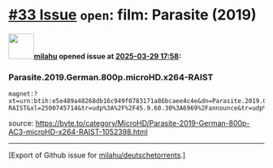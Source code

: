 # [\#33 Issue](https://github.com/milahu/deutschetorrents/issues/33) `open`: film: Parasite (2019)

#### <img src="https://avatars.githubusercontent.com/u/12958815?v=4" width="50">[milahu](https://github.com/milahu) opened issue at [2025-03-29 17:58](https://github.com/milahu/deutschetorrents/issues/33):

### Parasite.2019.German.800p.microHD.x264-RAIST

    magnet:?xt=urn:btih:e5e489a48268db16c949f0783171a86bcaee4c4e&dn=Parasite.2019.German.800p.microHD.x264-RAIST&xl=2500745714&tr=udp%3A%2F%2F45.9.60.30%3A6969%2Fannounce&tr=udp%3A%2F%2F142.132.183.104%3A6969%2Fannounce&tr=udp%3A%2F%2F185.216.179.62%3A25%2Fannounce&tr=udp%3A%2F%2F93.158.213.92%3A1337%2Fannounce&tr=udp%3A%2F%2F5.255.124.190%3A6969%2Fannounce&piece_size=4194304                                  

source:
<https://byte.to/category/MicroHD/Parasite-2019-German-800p-AC3-microHD-x264-RAIST-1052398.html>

------------------------------------------------------------------------

\[Export of Github issue for
[milahu/deutschetorrents](https://github.com/milahu/deutschetorrents).\]

